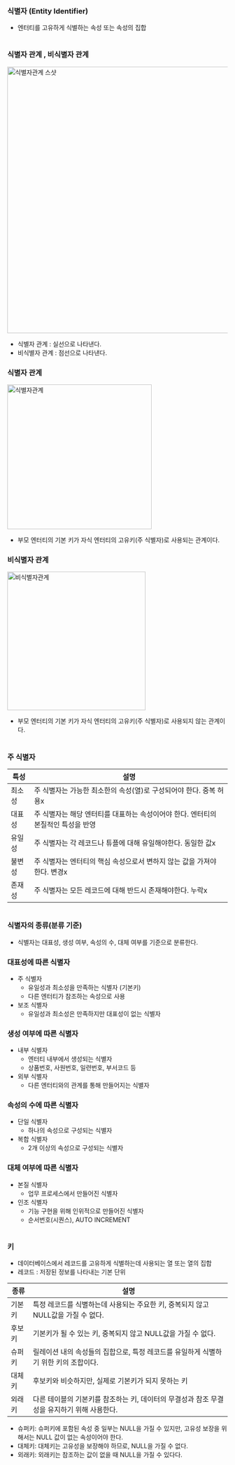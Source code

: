 ### 식별자 (Entity Identifier)
- 엔터티를 고유하게 식별하는 속성 또는 속성의 집합
#
### 식별자 관계 , 비식별자 관계
<img width="608" alt="식별자관계 스샷" src="https://github.com/user-attachments/assets/0bc12649-bfbd-44e0-975c-2f5ea2143c8f">  

- 식별자 관계 : 실선으로 나타낸다.
- 비식별자 관계 : 점선으로 나타낸다.

### 식별자 관계
<img width="330" alt="식별자관계" src="https://github.com/user-attachments/assets/df93a78f-5c53-4e5f-ad7f-23e8b1a032b4">  

- 부모 엔터티의 기본 키가 자식 엔터티의 고유키(주 식별자)로 사용되는 관계이다.

### 비식별자 관계
<img width="316" alt="비식별자관계" src="https://github.com/user-attachments/assets/0f6c5a39-1c65-4595-8dc3-6a858dacf19c">  

- 부모 엔터티의 기본 키가 자식 엔터티의 고유키(주 식별자)로 사용되지 않는 관계이다.
#
### 주 식별자
|특성|설명|
|---|-------|
|최소성|주 식별자는 가능한 최소한의 속성(열)로 구성되어야 한다. 중복 허용x|
|대표성|주 식별자는 해당 엔터티를 대표하는 속성이어야 한다. 엔터티의 본질적인 특성을 반영|
|유일성|주 식별자는 각 레코드나 튜플에 대해 유일해야한다. 동일한 값x|
|불변성|주 식별자는 엔터티의 핵심 속성으로서 변하지 않는 값을 가져야 한다. 변경x|
|존재성|주 식별자는 모든 레코드에 대해 반드시 존재해야한다. 누락x|
#
### 식별자의 종류(분류 기준)
- 식별자는 대표성, 생성 여부, 속성의 수, 대체 여부를 기준으로 분류한다.

### 대표성에 따른 식별자
- 주 식별자
  - 유일성과 최소성을 만족하는 식별자 (기본키)
  - 다른 엔터티가 참조하는 속성으로 사용
- 보조 식별자
  - 유일성과 최소성은 만족하지만 대표성이 없는 식별자

### 생성 여부에 따른 식별자
- 내부 식별자
  - 엔터티 내부에서 생성되는 식별자
  - 상품번호, 사원번호, 일련번호, 부서코드 등
- 외부 식별자
  - 다른 엔터티와의 관계를 통해 만들어지는 식별자

### 속성의 수에 따른 식별자
- 단일 식별자
  - 하나의 속성으로 구성되는 식별자
- 복합 식별자
  - 2개 이상의 속성으로 구성되는 식별자
 
### 대체 여부에 따른 식별자
- 본질 식별자
  - 업무 프로세스에서 만들어진 식별자
- 인조 식별자
  - 기능 구현을 위해 인위적으로 만들어진 식별자
  - 순서번호(시퀀스), AUTO INCREMENT
#
### 키
- 데이터베이스에서 레코드를 고유하게 식별하는데 사용되는 열 또는 열의 집합
- 레코드 : 저장된 정보를 나타내는 기본 단위

|종류|설명|
|---|------|
|기본키|특정 레코드를 식별하는데 사용되는 주요한 키, 중복되지 않고 NULL값을 가질 수 없다.|
|후보키|기본키가 될 수 있는 키, 중복되지 않고 NULL값을 가질 수 없다.|
|슈퍼키|릴레이션 내의 속성들의 집합으로, 특정 레코드를 유일하게 식별하기 위한 키의 조합이다.|
|대체키|후보키와 비슷하지만, 실제로 기본키가 되지 못하는 키|
|외래키|다른 테이블의 기본키를 참조하는 키, 데이터의 무결성과 참조 무결성을 유지하기 위해 사용한다.|

- 슈퍼키: 슈퍼키에 포함된 속성 중 일부는 NULL을 가질 수 있지만, 고유성 보장을 위해서는 NULL 값이 없는 속성이어야 한다.  
- 대체키: 대체키는 고유성을 보장해야 하므로, NULL을 가질 수 없다.  
- 외래키: 외래키는 참조하는 값이 없을 때 NULL을 가질 수 있다다.  


